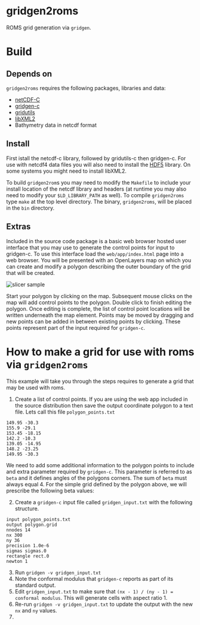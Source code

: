 # gridgen2roms
ROMS grid generation via `gridgen`.

# Build
## Depends on

`gridgen2roms` requires the following packages, libraries and data:

* [netCDF-C](http://www.unidata.ucar.edu/software/netcdf/)
* [gridgen-c](https://github.com/sakov/gridgen-c)
* [gridutils](https://github.com/sakov/gridutils-c)
* [libXML2](http://www.xmlsoft.org/)
* Bathymetry data in netcdf format 

## Install
First istall the netcdf-c library, followed by gridutils-c then gridgen-c. For use with netcdf4 data files you will also need to install the [HDF5](https://www.hdfgroup.org/HDF5/) library. On some systems you might need to install libXML2.

To build `gridgen2rom`s you may need to modify the `Makefile` to include your install location of the netcdf library and headers (at runtime you may also need to modify your `$LD_LIBRARY_PATH` as well). To compile `gridgen2roms` type `make` at the top level directory. The binary, `gridgen2roms`, will be placed in the `bin` directory.

## Extras
Included in the source code package is a basic web browser hosted user interface that you may use to generate the control points for input to gridgen-c. To use this interface load the `web/app/index.html` page into a web browser. You will be presented with an OpenLayers map on which you can create and modify a polygon describing the outer boundary of the grid that will be created.

![slicer sample](https://raw.github.com/freemanjustin/gridgen2roms/master/docs/ol_example.png)

Start your polygon by clicking on the map. Subsequent mouse clicks on the map will add control points to the polygon.
Double click to finish editing the polygon. Once editing is complete, the list of control point locations will be written underneath the map element. Points may be moved by dragging and new points can be added in between existing points by clicking. These points represent part of the input required for `gridgen-c`.


# How to make a grid for use with roms via `gridgen2roms`
This example will take you through the steps requires to generate a grid that may be used with roms.

1. Create a list of control points. If you are using the web app included in the source distribution then save the output coordinate polygon to a text file. Lets call this file `polygon_points.txt`
```
149.95 -30.3 
155.9 -29.1 
153.45 -18.15 
142.2 -10.3 
139.05 -14.95 
148.2 -23.25 
149.95 -30.3 
```
We need to add some additional information to the polygon points to include and extra parameter required by `gridgen-c`. This parameter is referred to as `beta` and it defines angles of the polygons corners. The sum of `beta` must always equal 4. For the simple grid defined by the polygon above, we will prescribe the following beta values:

2. Create a `gridgen-c` input file called `gridgen_input.txt` with the following structure.
```
input polygon_points.txt
output polygon.grid
nnodes 14
nx 300
ny 36
precision 1.0e-6
sigmas sigmas.0
rectangle rect.0
newton 1
```
3. Run `gridgen -v gridgen_input.txt`
4. Note the conformal modulus that `gridgen-c` reports as part of its standard output.
5. Edit `gridgen_input.txt` to make sure that `(nx - 1) / (ny - 1) = conformal modulus`. This will generate cells with aspect ratio 1.
6. Re-run `gridgen -v gridgen_input.txt` to update the output with the new `nx` and `ny` values.
7. 
